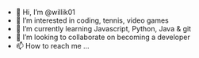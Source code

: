 - 👋 Hi, I’m @willik01
- 👀 I’m interested in coding, tennis, video games
- 🌱 I’m currently learning Javascript, Python, Java & git
- 💞️ I’m looking to collaborate on becoming a developer
- 📫 How to reach me ...

<!---
willik01/willik01 is a ✨ special ✨ repository because its `README.md` (this file) appears on your GitHub profile.
You can click the Preview link to take a look at your changes.
--->
